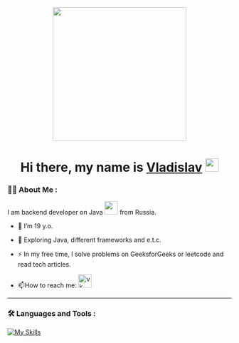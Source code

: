<div id="header" align="center">
  <img src="https://media.giphy.com/media/v1.Y2lkPTc5MGI3NjExNGVybWRobXhsbm5jemw2eHl2cGY5cnA2a2FzaW1sdHBoaGJrd2psMCZlcD12MV9pbnRlcm5hbF9naWZfYnlfaWQmY3Q9Zw/2IudUHdI075HL02Pkk/giphy.gif" width="300"/>
</div>
<h1 align="center">
  Hi there, my name is <a href="https://vk.com/wennshow" target="_blank">Vladislav</a>
  <img src="https://media.giphy.com/media/hvRJCLFzcasrR4ia7z/giphy.gif" width="30px"/>
</h1>

### :man_technologist: About Me :<br>
I am backend developer on Java <img src="https://media.giphy.com/media/WUlplcMpOCEmTGBtBW/giphy.gif" width="30"> from Russia.

- :telescope: I’m 19 y.o.

- :seedling: Exploring Java, different frameworks and e.t.c.

- :zap: In my free time, I solve problems on GeeksforGeeks or leetcode and read tech articles.

- :mailbox:How to reach me: <a href="https://vk.com/wennshow" position="absolute" bottom="0"><image src="https://img.icons8.com/color/48/vk-com.png" alt="vk" height="30px"></a>

---

### :hammer_and_wrench: Languages and Tools :

[![My Skills](https://skillicons.dev/icons?i=idea,java,maven,spring,postgres,git,stackoverflow,docker&theme=dark&perline=4)](https://skillicons.dev)
